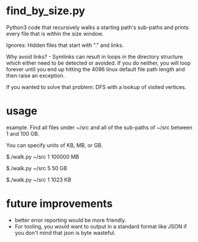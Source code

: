 # find_by_size.py
Python3 code that recursively walks a starting path's sub-paths and prints every file that is within the size window.

Ignores:  Hidden files that start with "." and links.

Why avoid links? - Symlinks can result in loops in the directory structure which either need to be detected
or avoided.  If you do neither, you will loop forever until you end up hitting the 4096 linux default file path length and then raise an exception.

If you wanted to solve that problem:  DFS with a lookup of visited vertices.

# usage
example.  Find all files under ~/src and all of the sub-paths of ~/src between 1 and 100 GB.

You can specify units of KB, MB, or GB.

$./walk.py ~/src 1 100000 MB

$./walk.py ~/src 5 50 GB

$./walk.py ~/src 1 1023 KB

# future improvements
* better error reporting would be more friendly.
* For tooling, you would want to output in a standard format like JSON if you
don't mind that json is byte wasteful.
